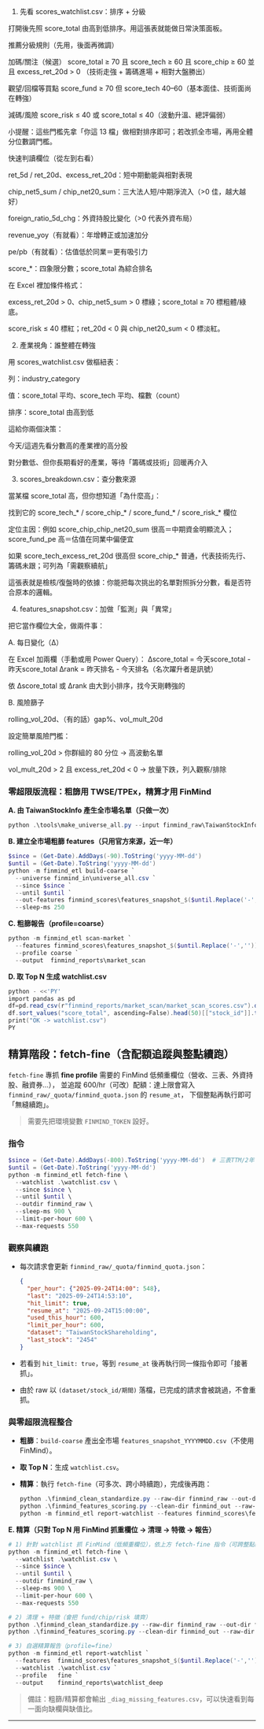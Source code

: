 

1) 先看 scores_watchlist.csv：排序 + 分級

打開後先照 score_total 由高到低排序。用這張表就能做日常決策面板。

推薦分級規則（先用，後面再微調）

加碼/關注（候選）
score_total ≥ 70 且 score_tech ≥ 60 且 score_chip ≥ 60 並且 excess_ret_20d > 0
（技術走強 + 籌碼進場 + 相對大盤勝出）

觀望/回檔等買點
score_fund ≥ 70 但 score_tech 40–60（基本面佳、技術面尚在轉強）

減碼/風險
score_risk ≤ 40 或 score_total ≤ 40（波動升溫、總評偏弱）

小提醒：這些門檻先拿「你這 13 檔」做相對排序即可；若改抓全市場，再用全體分位數調門檻。

快速判讀欄位（從左到右看）

ret_5d / ret_20d、excess_ret_20d：短中期動能與相對表現

chip_net5_sum / chip_net20_sum：三大法人短/中期淨流入（>0 佳，越大越好）

foreign_ratio_5d_chg：外資持股比變化（>0 代表外資布局）

revenue_yoy（有就看）：年增轉正或加速加分

pe/pb（有就看）：估值低於同業＝更有吸引力

score_*：四象限分數；score_total 為綜合排名

在 Excel 裡加條件格式：

excess_ret_20d > 0、chip_net5_sum > 0 標綠；score_total ≥ 70 標粗體/綠底。

score_risk ≤ 40 標紅；ret_20d < 0 與 chip_net20_sum < 0 標淡紅。

2) 產業視角：誰整體在轉強

用 scores_watchlist.csv 做樞紐表：

列：industry_category

值：score_total 平均、score_tech 平均、檔數（count）

排序：score_total 由高到低

這給你兩個決策：

今天/這週先看分數高的產業裡的高分股

對分數低、但你長期看好的產業，等待「籌碼或技術」回暖再介入

3) scores_breakdown.csv：查分數來源

當某檔 score_total 高，但你想知道「為什麼高」：

找到它的 score_tech_* / score_chip_* / score_fund_* / score_risk_* 欄位

定位主因：例如 score_chip_chip_net20_sum 很高＝中期資金明顯流入；score_fund_pe 高＝估值在同業中偏便宜

如果 score_tech_excess_ret_20d 很高但 score_chip_* 普通，代表技術先行、籌碼未跟；可列為「需觀察續航」

這張表就是檢核/復盤時的依據：你能把每次挑出的名單對照拆分分數，看是否符合原本的邏輯。

4) features_snapshot.csv：加做「監測」與「異常」

把它當作欄位大全，做兩件事：

A. 每日變化（Δ）

在 Excel 加兩欄（手動或用 Power Query）：
Δscore_total = 今天score_total - 昨天score_total
Δrank = 昨天排名 - 今天排名（名次躍升者是訊號）

依 Δscore_total 或 Δrank 由大到小排序，找今天剛轉強的

B. 風險篩子

rolling_vol_20d、（有的話）gap%、vol_mult_20d

設定簡單風險門檻：

rolling_vol_20d > 你群組的 80 分位 → 高波動名單

vol_mult_20d > 2 且 excess_ret_20d < 0 → 放量下跌，列入觀察/排除







### 零超限版流程：粗篩用 TWSE/TPEx，精算才用 FinMind

**A. 由 TaiwanStockInfo 產生全市場名單（只做一次）**
```powershell
python .\tools\make_universe_all.py --input finmind_raw\TaiwanStockInfo.json --out finmind_in --batch-size 200
```

**B. 建立全市場粗篩 features（只用官方來源，近一年）**

```powershell
$since = (Get-Date).AddDays(-90).ToString('yyyy-MM-dd')
$until = (Get-Date).ToString('yyyy-MM-dd')
python -m finmind_etl build-coarse `
  --universe finmind_in\universe_all.csv `
  --since $since `
  --until $until `
  --out-features finmind_scores\features_snapshot_$($until.Replace('-',''))`.csv `
  --sleep-ms 250
```

**C. 粗篩報告（profile=coarse）**

```powershell
python -m finmind_etl scan-market `
  --features finmind_scores\features_snapshot_$($until.Replace('-',''))`.csv `
  --profile coarse `
  --output  finmind_reports\market_scan
```

**D. 取 Top N 生成 watchlist.csv**

```powershell
python - <<'PY'
import pandas as pd
df=pd.read_csv(r"finmind_reports/market_scan/market_scan_scores.csv").dropna(subset=["score_total"])
df.sort_values("score_total", ascending=False).head(50)[["stock_id"]].to_csv("watchlist.csv", index=False, encoding="utf-8")
print("OK -> watchlist.csv")
PY
```

## 精算階段：fetch-fine（含配額追蹤與整點續跑）

`fetch-fine` 專抓 **fine profile** 需要的 FinMind 低頻重欄位（營收、三表、外資持股、融資券…），
並追蹤 600/hr（可改）配額：達上限會寫入 `finmind_raw/_quota/finmind_quota.json` 的 `resume_at`，
下個整點再執行即可「無縫續跑」。

> 需要先把環境變數 `FINMIND_TOKEN` 設好。

### 指令
```powershell
$since = (Get-Date).AddDays(-800).ToString('yyyy-MM-dd')  # 三表TTM/2年
$until = (Get-Date).ToString('yyyy-MM-dd')
python -m finmind_etl fetch-fine \
  --watchlist .\watchlist.csv \
  --since $since \
  --until $until \
  --outdir finmind_raw \
  --sleep-ms 900 \
  --limit-per-hour 600 \
  --max-requests 550
```

### 觀察與續跑

* 每次請求會更新 `finmind_raw/_quota/finmind_quota.json`：

  ```json
  {
    "per_hour": {"2025-09-24T14:00": 548},
    "last": "2025-09-24T14:53:10",
    "hit_limit": true,
    "resume_at": "2025-09-24T15:00:00",
    "used_this_hour": 600,
    "limit_per_hour": 600,
    "dataset": "TaiwanStockShareholding",
    "last_stock": "2454"
  }
  ```
* 若看到 `hit_limit: true`，等到 `resume_at` 後再執行同一條指令即可「接著抓」。
* 由於 raw 以 `(dataset/stock_id/期間)` 落檔，已完成的請求會被跳過，不會重抓。

### 與零超限流程整合

* **粗篩**：`build-coarse` 產出全市場 `features_snapshot_YYYYMMDD.csv`（不使用 FinMind）。
* **取 Top N**：生成 `watchlist.csv`。
* **精算**：執行 `fetch-fine`（可多次、跨小時續跑），完成後再跑：

  ```powershell
  python .\finmind_clean_standardize.py --raw-dir finmind_raw --out-dir finmind_out
  python .\finmind_features_scoring.py --clean-dir finmind_out --raw-dir finmind_raw --out-dir finmind_scores --full-daily
  python -m finmind_etl report-watchlist --features finmind_scores\features_snapshot_YYYYMMDD.csv --watchlist .\watchlist.csv --profile fine --output finmind_reports\watchlist_deep
  ```

**E. 精算（只對 Top N 用 FinMind 抓重欄位 → 清理 → 特徵 → 報告）**

```powershell
# 1) 針對 watchlist 抓 FinMind（低頻重欄位），依上方 fetch-fine 指令（可跨整點續跑）
python -m finmind_etl fetch-fine \
  --watchlist .\watchlist.csv \
  --since $since \
  --until $until \
  --outdir finmind_raw \
  --sleep-ms 900 \
  --limit-per-hour 600 \
  --max-requests 550

# 2) 清理 + 特徵（會把 fund/chip/risk 填齊）
python .\finmind_clean_standardize.py --raw-dir finmind_raw --out-dir finmind_out
python .\finmind_features_scoring.py --clean-dir finmind_out --raw-dir finmind_raw --out-dir finmind_scores --full-daily

# 3) 自選精算報告（profile=fine）
python -m finmind_etl report-watchlist `
  --features  finmind_scores\features_snapshot_$($until.Replace('-',''))`.csv `
  --watchlist .\watchlist.csv `
  --profile   fine `
  --output    finmind_reports\watchlist_deep
```

> 備註：粗篩/精算都會輸出 `_diag_missing_features.csv`，可以快速看到每一面向缺欄與缺值比。

---
